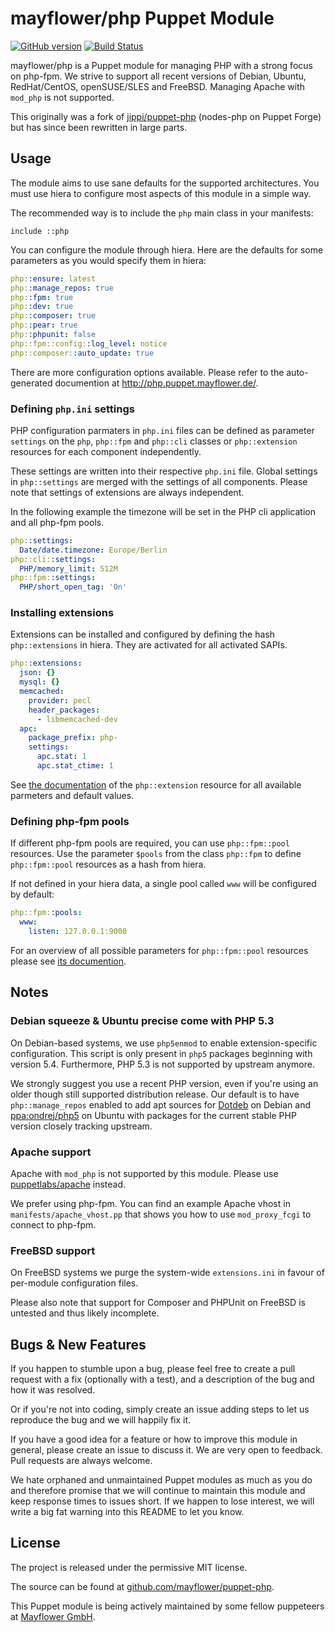 # mayflower/php Puppet Module

[![GitHub version](https://badge.fury.io/gh/mayflower%2Fpuppet-php.svg)](https://github.com/mayflower/puppet-php)
[![Build Status](https://travis-ci.org/mayflower/puppet-php.svg?branch=master)](https://travis-ci.org/mayflower/puppet-php)

mayflower/php is a Puppet module for managing PHP with a strong focus
on php-fpm. We strive to support all recent versions of Debian, Ubuntu,
RedHat/CentOS, openSUSE/SLES and FreeBSD. Managing Apache with `mod_php`
is not supported.

This originally was a fork of [jippi/puppet-php](https://github.com/jippi/puppet-php)
(nodes-php on Puppet Forge) but has since been rewritten in large parts.

## Usage

The module aims to use sane defaults for the supported architectures. You
must use hiera to configure most aspects of this module in a simple way.

The recommended way is to include the `php` main class in your manifests:

```puppet
include ::php
```

You can configure the module through hiera. Here are the defaults for some
parameters as you would specify them in hiera:

```yaml
php::ensure: latest
php::manage_repos: true
php::fpm: true
php::dev: true
php::composer: true
php::pear: true
php::phpunit: false
php::fpm::config::log_level: notice
php::composer::auto_update: true
```

There are more configuration options available. Please refer to the
auto-generated documention at http://php.puppet.mayflower.de/.

### Defining `php.ini` settings

PHP configuration parmaters in `php.ini` files can be defined as parameter
`settings` on the `php`, `php::fpm` and `php::cli` classes or
`php::extension` resources for each component independently.

These settings are written into their respective `php.ini` file. Global
settings in `php::settings` are merged with the settings of all components.
Please note that settings of extensions are always independent.

In the following example the timezone will be set in the PHP cli application
and all php-fpm pools.

```yaml
php::settings:
  Date/date.timezone: Europe/Berlin
php::cli::settings:
  PHP/memory_limit: 512M
php::fpm::settings:
  PHP/short_open_tag: 'On'
```

### Installing extensions

Extensions can be installed and configured by defining the hash
`php::extensions` in hiera. They are activated for all activated SAPIs.

```yaml
php::extensions:
  json: {}
  mysql: {}
  memcached:
    provider: pecl
    header_packages:
      - libmemcached-dev
  apc:
    package_prefix: php-
    settings:
      apc.stat: 1
      apc.stat_ctime: 1
```

See [the documentation](http://php.puppet.mayflower.de/php/extension.html)
of the `php::extension` resource for all available parmeters and default
values.

### Defining php-fpm pools

If different php-fpm pools are required, you can use `php::fpm::pool`
resources. Use the parameter `$pools` from the class `php::fpm` to define
`php::fpm::pool` resources as a hash from hiera.

If not defined in your hiera data, a single pool called `www` will be
configured by default:

```yaml
php::fpm::pools:
  www:
    listen: 127.0.0.1:9000
```

For an overview of all possible parameters for `php::fpm::pool` resources
please see [its documention](http://php.puppet.mayflower.de/php/fpm/pool.html).

## Notes

### Debian squeeze & Ubuntu precise come with PHP 5.3

On Debian-based systems, we use `php5enmod` to enable extension-specific
configuration. This script is only present in `php5` packages beginning with
version 5.4. Furthermore, PHP 5.3 is not supported by upstream anymore.

We strongly suggest you use a recent PHP version, even if you're using an
older though still supported distribution release. Our default is to have
`php::manage_repos` enabled to add apt sources for
[Dotdeb](http://www.dotdeb.org/) on Debian and
[ppa:ondrej/php5](https://launchpad.net/~ondrej/+archive/ubuntu/php5/) on
Ubuntu with packages for the current stable PHP version closely tracking
upstream.

### Apache support

Apache with `mod_php` is not supported by this module. Please use
[puppetlabs/apache](https://forge.puppetlabs.com/puppetlabs/apache) instead.

We prefer using php-fpm. You can find an example Apache vhost in
`manifests/apache_vhost.pp` that shows you how to use `mod_proxy_fcgi` to
connect to php-fpm.

### FreeBSD support

On FreeBSD systems we purge the system-wide `extensions.ini` in favour of
per-module configuration files.

Please also note that support for Composer and PHPUnit on FreeBSD is untested
and thus likely incomplete.

## Bugs & New Features

If you happen to stumble upon a bug, please feel free to create a pull request
with a fix (optionally with a test), and a description of the bug and how it
was resolved.

Or if you're not into coding, simply create an issue adding steps to let us
reproduce the bug and we will happily fix it.

If you have a good idea for a feature or how to improve this module in general,
please create an issue to discuss it. We are very open to feedback. Pull
requests are always welcome.

We hate orphaned and unmaintained Puppet modules as much as you do and
therefore promise that we will continue to maintain this module and keep
response times to issues short. If we happen to lose interest, we will write
a big fat warning into this README to let you know.

## License

The project is released under the permissive MIT license.

The source can be found at
[github.com/mayflower/puppet-php](https://github.com/mayflower/puppet-php/).

This Puppet module is being actively maintained by some fellow puppeteers at
[Mayflower GmbH](https://mayflower.de).
